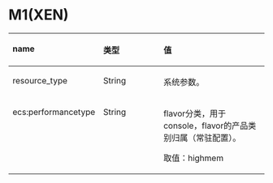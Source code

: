 # M1\(XEN\)<a name="ZH-CN_TOPIC_0114103982"></a>

<a name="zh-cn_topic_0114079742_table57773428"></a>
<table><thead align="left"><tr id="zh-cn_topic_0114079742_row56174818"><th class="cellrowborder" valign="top" width="33.333333333333336%" id="mcps1.1.4.1.1"><p id="zh-cn_topic_0114079742_p53866394"><a name="zh-cn_topic_0114079742_p53866394"></a><a name="zh-cn_topic_0114079742_p53866394"></a>name</p>
</th>
<th class="cellrowborder" valign="top" width="24.242424242424242%" id="mcps1.1.4.1.2"><p id="zh-cn_topic_0114079742_p1101770"><a name="zh-cn_topic_0114079742_p1101770"></a><a name="zh-cn_topic_0114079742_p1101770"></a>类型</p>
</th>
<th class="cellrowborder" valign="top" width="42.42424242424242%" id="mcps1.1.4.1.3"><p id="zh-cn_topic_0114079742_p22134555"><a name="zh-cn_topic_0114079742_p22134555"></a><a name="zh-cn_topic_0114079742_p22134555"></a>值</p>
</th>
</tr>
</thead>
<tbody><tr id="zh-cn_topic_0114079742_row48068532"><td class="cellrowborder" valign="top" width="33.333333333333336%" headers="mcps1.1.4.1.1 "><p id="zh-cn_topic_0114079742_p1237054"><a name="zh-cn_topic_0114079742_p1237054"></a><a name="zh-cn_topic_0114079742_p1237054"></a>resource_type</p>
</td>
<td class="cellrowborder" valign="top" width="24.242424242424242%" headers="mcps1.1.4.1.2 "><p id="zh-cn_topic_0114079742_p33092577"><a name="zh-cn_topic_0114079742_p33092577"></a><a name="zh-cn_topic_0114079742_p33092577"></a>String</p>
</td>
<td class="cellrowborder" valign="top" width="42.42424242424242%" headers="mcps1.1.4.1.3 "><p id="zh-cn_topic_0114079742_p63253060"><a name="zh-cn_topic_0114079742_p63253060"></a><a name="zh-cn_topic_0114079742_p63253060"></a>系统参数。</p>
</td>
</tr>
<tr id="zh-cn_topic_0114079742_row32406629"><td class="cellrowborder" valign="top" width="33.333333333333336%" headers="mcps1.1.4.1.1 "><p id="zh-cn_topic_0114079742_p7691275"><a name="zh-cn_topic_0114079742_p7691275"></a><a name="zh-cn_topic_0114079742_p7691275"></a>ecs:performancetype</p>
</td>
<td class="cellrowborder" valign="top" width="24.242424242424242%" headers="mcps1.1.4.1.2 "><p id="zh-cn_topic_0114079742_p19013575"><a name="zh-cn_topic_0114079742_p19013575"></a><a name="zh-cn_topic_0114079742_p19013575"></a>String</p>
</td>
<td class="cellrowborder" valign="top" width="42.42424242424242%" headers="mcps1.1.4.1.3 "><p id="zh-cn_topic_0114079742_p63704574"><a name="zh-cn_topic_0114079742_p63704574"></a><a name="zh-cn_topic_0114079742_p63704574"></a>flavor分类，用于console，flavor的产品类别归属（常驻配置）。</p>
<p id="zh-cn_topic_0114079742_p36470260"><a name="zh-cn_topic_0114079742_p36470260"></a><a name="zh-cn_topic_0114079742_p36470260"></a>取值：highmem</p>
</td>
</tr>
</tbody>
</table>

